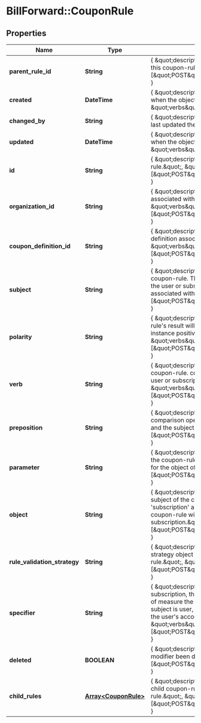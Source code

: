 # BillForward::CouponRule

## Properties
Name | Type | Description | Notes
------------ | ------------- | ------------- | -------------
**parent_rule_id** | **String** | { \&quot;description\&quot; : \&quot;ID of the parent of this coupon-rule.\&quot;, \&quot;verbs\&quot;:[\&quot;POST\&quot;,\&quot;PUT\&quot;,\&quot;GET\&quot;] } | 
**created** | **DateTime** | { \&quot;description\&quot; : \&quot;The UTC DateTime when the object was created.\&quot;, \&quot;verbs\&quot;:[] } | [optional] 
**changed_by** | **String** | { \&quot;description\&quot; : \&quot;ID of the user who last updated the entity.\&quot;, \&quot;verbs\&quot;:[] } | [optional] 
**updated** | **DateTime** | { \&quot;description\&quot; : \&quot;The UTC DateTime when the object was last updated.\&quot;, \&quot;verbs\&quot;:[] } | [optional] 
**id** | **String** | { \&quot;description\&quot; : \&quot;ID of the coupon-rule.\&quot;, \&quot;verbs\&quot;:[\&quot;POST\&quot;,\&quot;PUT\&quot;,\&quot;GET\&quot;] } | [optional] 
**organization_id** | **String** | { \&quot;description\&quot; : \&quot;ID of the organization associated with the coupon-rule.\&quot;, \&quot;verbs\&quot;:[\&quot;POST\&quot;,\&quot;PUT\&quot;,\&quot;GET\&quot;] } | 
**coupon_definition_id** | **String** | { \&quot;description\&quot; : \&quot;ID of the coupon-definition associated with the coupon-rule.\&quot;, \&quot;verbs\&quot;:[\&quot;POST\&quot;,\&quot;PUT\&quot;,\&quot;GET\&quot;] } | 
**subject** | **String** | { \&quot;description\&quot; : \&quot;The subject of the coupon-rule. The coupon-rule can operate on either the user or subscription that the coupon-instance is associated with.\&quot;, \&quot;verbs\&quot;:[\&quot;POST\&quot;,\&quot;PUT\&quot;,\&quot;GET\&quot;] } | 
**polarity** | **String** | { \&quot;description\&quot; : \&quot;Specifies whether the rule&#39;s result will affect the application of the coupon-instance positively or negatively.\&quot;, \&quot;verbs\&quot;:[\&quot;POST\&quot;,\&quot;PUT\&quot;,\&quot;GET\&quot;] } | 
**verb** | **String** | { \&quot;description\&quot; : \&quot;The verb of the coupon-rule. coupon-rules can check whether the user or subscription has a certain property.\&quot;, \&quot;verbs\&quot;:[\&quot;POST\&quot;,\&quot;PUT\&quot;,\&quot;GET\&quot;] } | 
**preposition** | **String** | { \&quot;description\&quot; : \&quot;This is the comparison operator of the coupon-rule&#39;s parameter and the subject&#39;s object.\&quot;, \&quot;verbs\&quot;:[\&quot;POST\&quot;,\&quot;PUT\&quot;,\&quot;GET\&quot;] } | 
**parameter** | **String** | { \&quot;description\&quot; : \&quot;The parameter for the coupon-rule. This specifies the ID or the quantity for the object of the subject.\&quot;, \&quot;verbs\&quot;:[\&quot;POST\&quot;,\&quot;PUT\&quot;,\&quot;GET\&quot;] } | 
**object** | **String** | { \&quot;description\&quot; : \&quot;The property of the subject of the coupon-rule. e.g. When the subject is &#39;subscription&#39; and the object is &#39;product-ID&#39;, the coupon-rule will observe the product-ID for that subscription.\&quot;, \&quot;verbs\&quot;:[\&quot;POST\&quot;,\&quot;PUT\&quot;,\&quot;GET\&quot;] } | 
**rule_validation_strategy** | **String** | { \&quot;description\&quot; : \&quot;The rule-validation-strategy object associated with the coupon-rule.\&quot;, \&quot;verbs\&quot;:[\&quot;POST\&quot;,\&quot;PUT\&quot;,\&quot;GET\&quot;] } | 
**specifier** | **String** | { \&quot;description\&quot; : \&quot;When the subject is subscription, the specifier is used to define which unit of measure the coupon rule will operate on. When the subject is user, the specifier defines which property of the user&#39;s account it will operate on.\&quot;, \&quot;verbs\&quot;:[\&quot;POST\&quot;,\&quot;PUT\&quot;,\&quot;GET\&quot;] } | 
**deleted** | **BOOLEAN** | { \&quot;description\&quot; : \&quot;Has the coupon-modifier been deleted.\&quot;, \&quot;verbs\&quot;:[\&quot;POST\&quot;,\&quot;PUT\&quot;,\&quot;GET\&quot;] } | [default to false]
**child_rules** | [**Array&lt;CouponRule&gt;**](CouponRule.md) | { \&quot;description\&quot; : \&quot;The collection of child coupon-rules associated with the coupon-rule.\&quot;, \&quot;verbs\&quot;:[\&quot;POST\&quot;,\&quot;PUT\&quot;,\&quot;GET\&quot;] } | 


